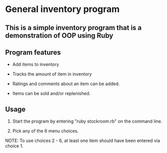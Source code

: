 # General inventory program

This is a simple inventory program that is a demonstration of OOP using Ruby
-----------------------------------------------------------------------

Program features
----------------

* Add items to inventory

* Tracks the amount of item in inventory

* Ratings and comments about an item can be added.

* Items can be sold and/or replenished.

Usage
-----

1. Start the program by entering "ruby stockroom.rb" on the command line.

2. Pick any of the 6 menu choices.

NOTE: To use choices 2 - 6, at least one item should have been entered via choice 1.
